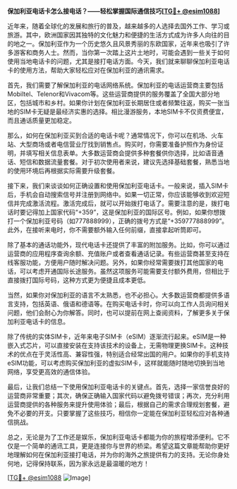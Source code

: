 **保加利亚电话卡怎么接电话？——轻松掌握国际通信技巧[[TG💪+ @esim1088](https://t.me/s/esim1088)]**

近年来，随着全球化的发展和旅行的普及，越来越多的人选择去国外工作、学习或旅游。其中，欧洲国家因其独特的文化魅力和便捷的生活方式成为许多人向往的目的地之一。保加利亚作为一个历史悠久且风景秀丽的东欧国家，近年来也吸引了许多游客和商务人士。然而，当你第一次踏上这片土地时，可能会遇到一些关于如何使用当地电话卡的问题，尤其是接打电话方面。今天，我们就来聊聊保加利亚电话卡的使用方法，帮助大家轻松应对在保加利亚的通讯需求。

首先，我们需要了解保加利亚的电话网络系统。保加利亚的电话运营商主要包括Mobiltel、Telenor和Vivacom等。这些运营商提供的服务覆盖了全国大部分地区，包括城市和乡村。如果你计划在保加利亚长期居住或者频繁往返，购买一张当地的SIM卡无疑是最经济实惠的选择。相比漫游服务，本地SIM卡不仅资费便宜，而且通话质量更加稳定。

那么，如何在保加利亚买到合适的电话卡呢？通常情况下，你可以在机场、火车站、大型商场或者电信营业厅找到销售点。购买时，你需要准备护照作为身份证明，并填写相关信息表单。大多数运营商会提供多种套餐供你选择，比如语音通话、短信和数据流量套餐。对于初次使用者来说，建议先选择基础套餐，熟悉当地的使用环境后再根据实际需要升级套餐。

接下来，我们来谈谈如何正确设置和使用保加利亚电话卡。一般来说，插入SIM卡后，手机会自动搜索信号并注册到网络中。如果一切正常，你应该能够收到欢迎短信并完成激活流程。激活完成后，就可以开始拨打电话了。需要注意的是，拨打电话时要记得加上国家代码“+359”，这是保加利亚的国际区号。例如，如果你想拨打一个保加利亚号码（如777888999），正确的拨号方式是“+359777888999”。此外，在接听来电时，你不需要额外输入任何前缀，直接拿起听筒即可。

除了基本的通话功能外，现代电话卡还提供了丰富的附加服务。比如，你可以通过运营商的应用程序查询余额、充值账户或者查看通话记录。有些运营商甚至支持在线客服功能，方便用户随时解决问题。另外，如果你经常需要拨打其他国家的电话，可以考虑开通国际长途服务。虽然这项服务可能需要支付额外费用，但相比于直接拨打国际号码，这种方式更为便捷且成本更低。

当然，如果你对保加利亚的语言不太熟悉，也不必担心。大多数运营商都提供多语言支持，包括英语、俄语和德语等。在购买电话卡时，你可以向工作人员询问相关问题，他们会耐心为你解答。同时，也可以提前在网上查阅资料，了解更多关于保加利亚电话卡的信息。

除了传统的实体SIM卡，近年来电子SIM卡（eSIM）逐渐流行起来。eSIM是一种嵌入式芯片，可以直接安装在支持该技术的设备上，无需物理更换SIM卡。这种技术的优点在于灵活性高、兼容性强，特别适合经常出国的用户。如果你的手机支持eSIM功能，可以考虑购买保加利亚的虚拟SIM卡，这样就能随时随地切换到当地网络，享受更高效的通信体验。

最后，让我们总结一下使用保加利亚电话卡的关键点。首先，选择一家信誉良好的运营商非常重要；其次，确保正确输入国家代码以避免拨号错误；再次，充分利用运营商提供的各种服务来提升使用体验；最后，根据自己的需求合理规划套餐，避免不必要的开支。只要掌握了这些技巧，相信你一定能在保加利亚轻松应对各种通信挑战。

总之，无论是为了工作还是娱乐，保加利亚电话卡都能为你的旅程增添便利。它不仅是一个简单的通讯工具，更是连接你与世界的桥梁。希望这篇文章能帮助你更好地理解如何在保加利亚接打电话，并为你的海外之旅提供有力的支持。无论你身处何地，记得保持联系，因为家永远是最温暖的地方！

[[TG💪+ @esim1088](https://t.me/s/esim1088) ![Image](https://i.postimg.cc/4NQfJmqS/Snipaste-2025-05-13-00-14-12.png)]